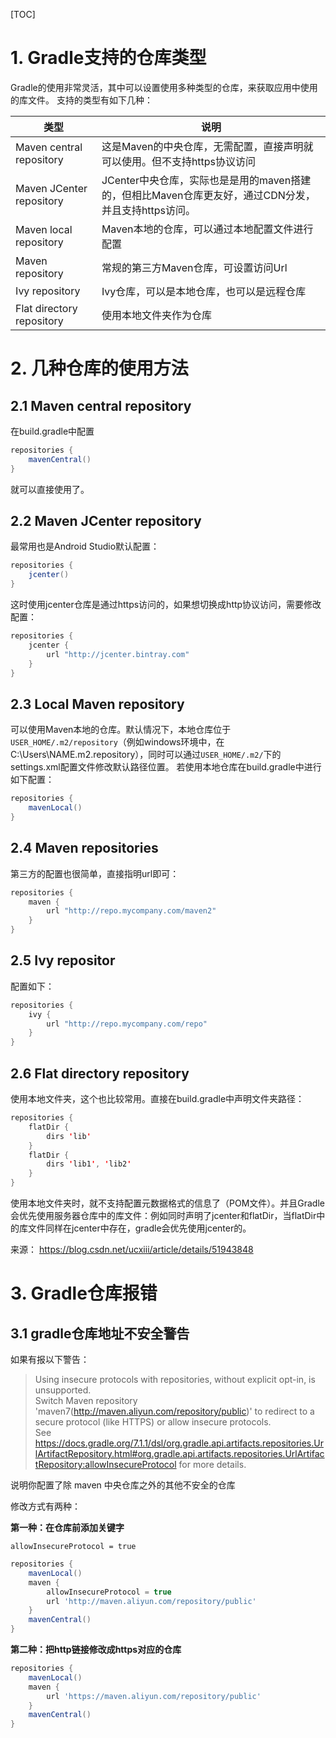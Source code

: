 [TOC]
# 1. Gradle支持的仓库类型
Gradle的使用非常灵活，其中可以设置使用多种类型的仓库，来获取应用中使用的库文件。 
支持的类型有如下几种：

|类型|说明|
|---|---|
|Maven central repository|这是Maven的中央仓库，无需配置，直接声明就可以使用。但不支持https协议访问|
|Maven JCenter repository|JCenter中央仓库，实际也是是用的maven搭建的，但相比Maven仓库更友好，通过CDN分发，并且支持https访问。|
|Maven local repository|Maven本地的仓库，可以通过本地配置文件进行配置|
|Maven repository|常规的第三方Maven仓库，可设置访问Url|
|Ivy repository|Ivy仓库，可以是本地仓库，也可以是远程仓库|
|Flat directory repository|使用本地文件夹作为仓库|

# 2. 几种仓库的使用方法

## 2.1 Maven central repository

在build.gradle中配置

```scala
repositories {
    mavenCentral()
}
```

就可以直接使用了。

## 2.2 Maven JCenter repository

最常用也是Android Studio默认配置：

```scala
repositories {
    jcenter()
}
```

这时使用jcenter仓库是通过https访问的，如果想切换成http协议访问，需要修改配置：

~~~scala
repositories {
    jcenter {
        url "http://jcenter.bintray.com"
    }
}
~~~

## 2.3 Local Maven repository

可以使用Maven本地的仓库。默认情况下，本地仓库位于`USER_HOME/.m2/repository`（例如windows环境中，在C:\Users\NAME.m2.repository），同时可以通过`USER_HOME/.m2/`下的settings.xml配置文件修改默认路径位置。 
若使用本地仓库在build.gradle中进行如下配置：

```scala
repositories {
    mavenLocal()
}
```

## 2.4 Maven repositories

第三方的配置也很简单，直接指明url即可：

```scala
repositories {
    maven {
        url "http://repo.mycompany.com/maven2"
    }
}
```

## 2.5 Ivy repositor

配置如下：

```scala
repositories {
    ivy {
        url "http://repo.mycompany.com/repo"
    }
}
```

## 2.6 Flat directory repository

使用本地文件夹，这个也比较常用。直接在build.gradle中声明文件夹路径：

```scala
repositories {
    flatDir {
        dirs 'lib'
    }
    flatDir {
        dirs 'lib1', 'lib2'
    }
}
```

使用本地文件夹时，就不支持配置元数据格式的信息了（POM文件）。并且Gradle会优先使用服务器仓库中的库文件：例如同时声明了jcenter和flatDir，当flatDir中的库文件同样在jcenter中存在，gradle会优先使用jcenter的。

来源： https://blog.csdn.net/ucxiii/article/details/51943848

# 3. Gradle仓库报错

## 3.1 gradle仓库地址不安全警告

如果有报以下警告：

> Using insecure protocols with repositories, without explicit opt-in, is unsupported.  
> Switch Maven repository 'maven7(http://maven.aliyun.com/repository/public)' to redirect to a secure protocol (like HTTPS) or allow insecure protocols.  
> See https://docs.gradle.org/7.1.1/dsl/org.gradle.api.artifacts.repositories.UrlArtifactRepository.html#org.gradle.api.artifacts.repositories.UrlArtifactRepository:allowInsecureProtocol for more details.

说明你配置了除 maven 中央仓库之外的其他不安全的仓库

修改方式有两种：

**第一种：在仓库前添加关键字**

`allowInsecureProtocol = true`


```Groovy
repositories {
    mavenLocal()
    maven {
        allowInsecureProtocol = true
        url 'http://maven.aliyun.com/repository/public'
    }
    mavenCentral()
}
```

**第二种：把http链接修改成https对应的仓库**

```Groovy
repositories {
    mavenLocal()
    maven {
        url 'https://maven.aliyun.com/repository/public'
    }
    mavenCentral()
}
```